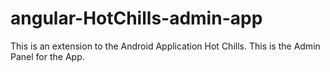 # angular-HotChills-admin-app
This is an extension to the Android Application Hot Chills. This is the Admin Panel for the App.
